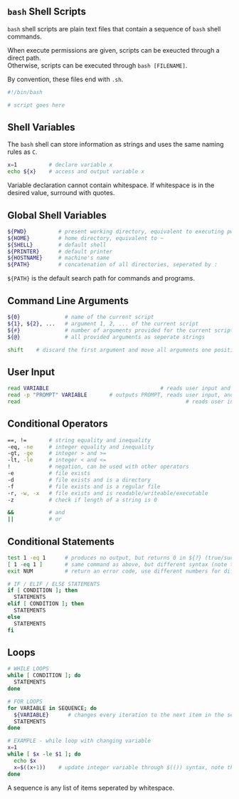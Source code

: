 ## `bash` Shell Scripts
`bash` shell scripts are plain text files that contain a sequence of `bash` shell commands. <br>

When execute permissions are given, scripts can be exeucted through a direct path. <br>
Otherwise, scripts can be executed through `bash [FILENAME]`. <br>

By convention, these files end with `.sh`. <br>
```bash
#!/bin/bash

# script goes here

```

## Shell Variables
The `bash` shell can store information as strings and uses the same naming rules as `C`. <br>

```bash
x=1          # declare variable x
echo ${x}    # access and output variable x

```
Variable declaration cannot contain whitespace. If whitespace is in the desired value, surround with quotes. <br>

## Global Shell Variables
```bash
${PWD}          # present working directory, equivalent to executing pwd
${HOME}         # home directory, equivalent to ~
${SHELL}        # default shell
${PRINTER}      # default printer
${HOSTNAME}     # machine's name
${PATH}         # concatenation of all directories, seperated by :

```
`${PATH}` is the default search path for commands and programs.

## Command Line Arguments
```bash
${0}              # name of the current script
${1}, ${2}, ...   # argument 1, 2, ... of the current script
${#}              # number of arguments provided for the current script
${@}              # all provided arguments as seperate strings

shift    # discard the first argument and move all arguments one position to the left

```
## User Input
```bash
read VARIABLE									# reads user input and stores it in VARIABLE
read -p "PROMPT" VARIABLE 		# outputs PROMPT, reads user input, and stores it in VARIABLE
read													# reads user input and stores it in ${REPLY}

```
## Conditional Operators
```bash
==, !=       # string equality and inequality
-eq, -ne     # integer equality and inequality
-gt, -ge     # integer > and >=
-lt, -le     # integer < and <=
!            # negation, can be used with other operators
-e           # file exists
-d           # file exists and is a directory
-f           # file exists and is a regular file
-r, -w, -x   # file exists and is readable/writeable/executable
-z           # check if length of a string is 0

&&           # and
||           # or

```

## Conditional Statements
```bash
test 1 -eq 1      # produces no output, but returns 0 in ${?} (true/success)
[ 1 -eq 1 ]       # same command as above, but different syntax (note the necessary whitespace)
exit NUM          # return an error code, use different numbers for different errors

# IF / ELIF / ELSE STATEMENTS
if [ CONDITION ]; then
  STATEMENTS
elif [ CONDITION ]; then
  STATEMENTS
else
  STATEMENTS
fi

```

## Loops
```bash
# WHILE LOOPS
while [ CONDITION ]; do
  STATEMENTS
done

# FOR LOOPS
for VARIABLE in SEQUENCE; do
  ${VARIABLE}      # changes every iteration to the next item in the sequence
  STATEMENTS
done

# EXAMPLE - while loop with changing variable
x=1
while [ $x -le $1 ]; do
  echo $x
  x=$((x+1))    # update integer variable through $(()) syntax, note the double brackets
done

```
A sequence is any list of items seperated by whitespace.
